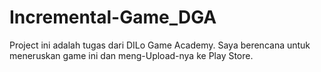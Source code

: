 # Incremental-Game_DGA

Project ini adalah tugas dari DILo Game Academy. Saya berencana untuk meneruskan game ini dan meng-Upload-nya ke Play Store.
